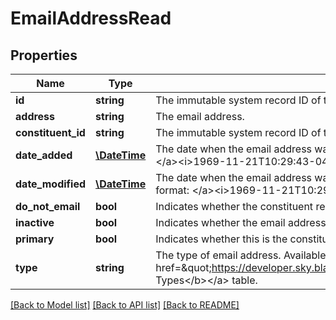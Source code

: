 # EmailAddressRead

## Properties
Name | Type | Description | Notes
------------ | ------------- | ------------- | -------------
**id** | **string** | The immutable system record ID of the email address. | [optional] 
**address** | **string** | The email address. | [optional] 
**constituent_id** | **string** | The immutable system record ID of the constituent associated with the email address. | [optional] 
**date_added** | [**\DateTime**](\DateTime.md) | The date when the email address was created. Includes an offset from UTC in &lt;a href&#x3D;\&quot;https://tools.ietf.org/html/rfc3339\&quot;&gt;ISO-8601 format: &lt;/a&gt;&lt;i&gt;1969-11-21T10:29:43-04:00&lt;/i&gt;. | [optional] 
**date_modified** | [**\DateTime**](\DateTime.md) | The date when the email address was last modified. Includes an offset from UTC in &lt;a href&#x3D;\&quot;https://tools.ietf.org/html/rfc3339\&quot;&gt;ISO-8601 format: &lt;/a&gt;&lt;i&gt;1969-11-21T10:29:43-04:00&lt;/i&gt;. | [optional] 
**do_not_email** | **bool** | Indicates whether the constituent requests not to be contacted at this email address. | [optional] 
**inactive** | **bool** | Indicates whether the email address is inactive. | [optional] 
**primary** | **bool** | Indicates whether this is the constituent&#x27;s primary email address. | [optional] 
**type** | **string** | The type of email address. Available values are the entries in the &lt;a href&#x3D;\&quot;https://developer.sky.blackbaud.com/docs/services/56b76470069a0509c8f1c5b3/operations/ListEmailAddressTypes\&quot;&gt;&lt;b&gt;Phone Types&lt;/b&gt;&lt;/a&gt; table. | [optional] 

[[Back to Model list]](../../README.md#documentation-for-models) [[Back to API list]](../../README.md#documentation-for-api-endpoints) [[Back to README]](../../README.md)

